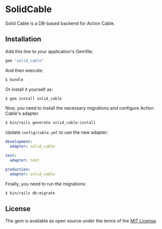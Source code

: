 # SolidCable

Solid Cable is a DB-based backend for Action Cable.


## Installation
Add this line to your application's Gemfile:

```ruby
gem "solid_cable"
```

And then execute:
```bash
$ bundle
```

Or install it yourself as:
```bash
$ gem install solid_cable
```

Now, you need to install the necessary migrations and configure Action Cable's adapter.

```bash
$ bin/rails generate solid_cable:install
```

Update `config/cable.yml` to use the new adapter:

```yaml
development:
  adapter: solid_cable

test:
  adapter: test

production:
  adapter: solid_cable
```

Finally, you need to run the migrations:

```bash
$ bin/rails db:migrate
```

## License
The gem is available as open source under the terms of the [MIT License](https://opensource.org/licenses/MIT).
